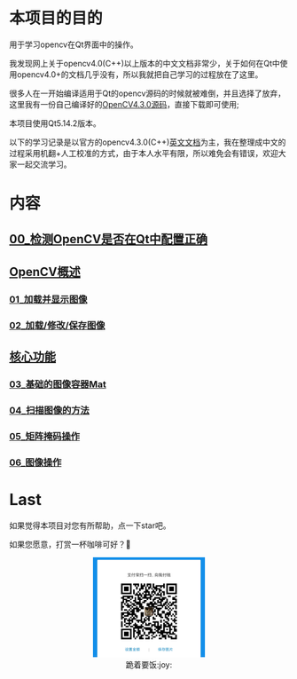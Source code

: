 <!--
 * @Date: 2020-08-08 12:03:40
 * @LastEditTime: 2020-08-14 22:09:07
 * @Author:  Chang_Bin
 * @LastEditors: Chang_Bin
 * @Email: bin_chang@qq.com
 * @Description: In User Settings Edit
-->
# 本项目的目的
用于学习opencv在Qt界面中的操作。

我发现网上关于opencv4.0(C++)以上版本的中文文档非常少，关于如何在Qt中使用opencv4.0+的文档几乎没有，所以我就把自己学习的过程放在了这里。

很多人在一开始编译适用于Qt的opencv源码的时候就被难倒，并且选择了放弃，这里我有一份自己编译好的[OpenCV4.3.0源码](./opencv430ForQtBuild_win64/)，直接下载即可使用;

本项目使用Qt5.14.2版本。

以下的学习记录是以官方的opencv4.3.0(C++)[英文文档](https://docs.opencv.org/4.3.0/de/d7a/tutorial_table_of_content_core.html)为主，我在整理成中文的过程采用机翻+人工校准的方式，由于本人水平有限，所以难免会有错误，欢迎大家一起交流学习。


# 内容

## [00_检测OpenCV是否在Qt中配置正确](./00_QtCvEnvironmentTest/)

## [OpenCV概述](https://docs.opencv.org/4.3.0/df/d65/tutorial_table_of_content_introduction.html)
### [01_加载并显示图像](./01_LoadAndDisplayAnImage/)
### [02_加载/修改/保存图像](./02_LoadModifySaveAnImage/)

## [核心功能](https://docs.opencv.org/4.3.0/de/d7a/tutorial_table_of_content_core.html)
### [03_基础的图像容器Mat](./03_BasicImageContainerMat/)
### [04_扫描图像的方法](./04_scanImages/)
### [05_矩阵掩码操作](./05_MaskOperationsOnMatrices/)
### [06_图像操作](./06_operationsWithImages/)





# Last
如果觉得本项目对您有所帮助，点一下star吧。

如果您愿意，打赏一杯咖啡可好？:pray:

<div align="center">
<img style="align: center" src="beg.jpg" width="40%" height="40%" alt="" />
<div align=center>跪着要饭:joy: </div>
  </div>
